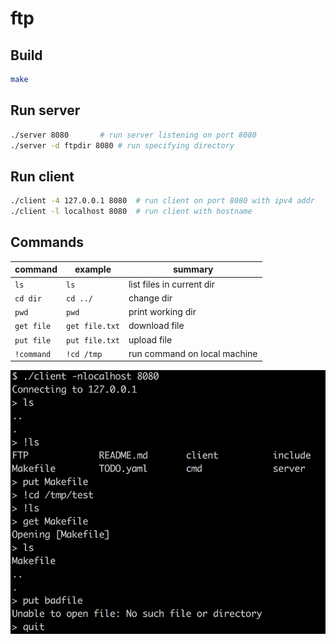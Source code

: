 # ftp

## Build

```sh
make
```

## Run server

```sh
./server 8080		# run server listening on port 8080
./server -d ftpdir 8080	# run specifying directory
```

## Run client

```sh
./client -4 127.0.0.1 8080	# run client on port 8080 with ipv4 addr
./client -l localhost 8080	# run client with hostname
```

## Commands

| command    | example        | summary                      |
|------------|----------------|------------------------------|
| `ls`       | `ls`           | list files in current dir    |
| `cd dir`   | `cd ../`       | change dir                   |
| `pwd`      | `pwd`          | print working dir            |
| `get file` | `get file.txt` | download file                |
| `put file` | `put file.txt` | upload file                  |
| `!command` | `!cd /tmp`     | run command on local machine |

![screenshot](./resources/screenshot.png)
